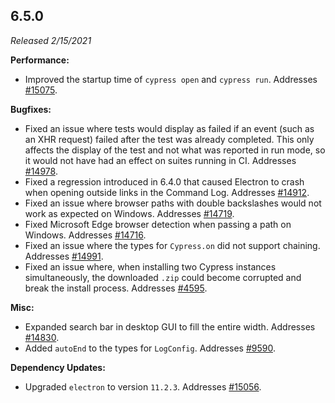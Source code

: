 ## 6.5.0

_Released 2/15/2021_

**Performance:**

- Improved the startup time of `cypress open` and `cypress run`. Addresses [#15075](https://github.com/cypress-io/cypress/issues/15075).

**Bugfixes:**

- Fixed an issue where tests would display as failed if an event (such as an XHR request) failed after the test was already completed. This only affects the display of the test and not what was reported in run mode, so it would not have had an effect on suites running in CI. Addresses [#14978](https://github.com/cypress-io/cypress/issues/14978).
- Fixed a regression introduced in 6.4.0 that caused Electron to crash when opening outside links in the Command Log. Addresses [#14912](https://github.com/cypress-io/cypress/issues/14912).
- Fixed an issue where browser paths with double backslashes would not work as expected on Windows. Addresses [#14719](https://github.com/cypress-io/cypress/issues/14719).
- Fixed Microsoft Edge browser detection when passing a path on Windows. Addresses [#14716](https://github.com/cypress-io/cypress/issues/14716).
- Fixed an issue where the types for `Cypress.on` did not support chaining. Addresses [#14991](https://github.com/cypress-io/cypress/issues/14991).
- Fixed an issue where, when installing two Cypress instances simultaneously, the downloaded `.zip` could become corrupted and break the install process. Addresses [#4595](https://github.com/cypress-io/cypress/issues/4595).

**Misc:**

- Expanded search bar in desktop GUI to fill the entire width. Addresses [#14830](https://github.com/cypress-io/cypress/issues/14830).
- Added `autoEnd` to the types for `LogConfig`. Addresses [#9590](https://github.com/cypress-io/cypress/issues/9590).

**Dependency Updates:**

- Upgraded `electron` to version `11.2.3`. Addresses [#15056](https://github.com/cypress-io/cypress/issues/15056).
